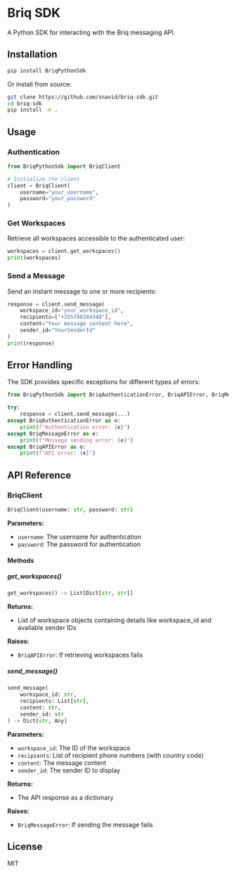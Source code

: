 # Briq SDK

A Python SDK for interacting with the Briq messaging API.

## Installation

```bash
pip install BriqPythonSdk
```

Or install from source:

```bash
git clone https://github.com/snavid/briq-sdk.git
cd briq-sdk
pip install -e .
```

## Usage

### Authentication

```python
from BriqPythonSdk import BriqClient

# Initialize the client
client = BriqClient(
    username="your_username",
    password="your_password"
)
```

### Get Workspaces

Retrieve all workspaces accessible to the authenticated user:

```python
workspaces = client.get_workspaces()
print(workspaces)
```

### Send a Message

Send an instant message to one or more recipients:

```python
response = client.send_message(
    workspace_id="your_workspace_id",
    recipients=["+255788344348"],
    content="Your message content here",
    sender_id="YourSenderId"
)
print(response)
```

## Error Handling

The SDK provides specific exceptions for different types of errors:

```python
from BriqPythonSdk import BriqAuthenticationError, BriqAPIError, BriqMessageError

try:
    response = client.send_message(...)
except BriqAuthenticationError as e:
    print(f"Authentication error: {e}")
except BriqMessageError as e:
    print(f"Message sending error: {e}")
except BriqAPIError as e:
    print(f"API error: {e}")
```

## API Reference

### BriqClient

```python
BriqClient(username: str, password: str)
```

**Parameters:**
- `username`: The username for authentication
- `password`: The password for authentication

#### Methods

##### get_workspaces()

```python
get_workspaces() -> List[Dict[str, str]]
```

**Returns:**
- List of workspace objects containing details like workspace_id and available sender IDs

**Raises:**
- `BriqAPIError`: If retrieving workspaces fails

##### send_message()

```python
send_message(
    workspace_id: str,
    recipients: List[str],
    content: str,
    sender_id: str
) -> Dict[str, Any]
```

**Parameters:**
- `workspace_id`: The ID of the workspace
- `recipients`: List of recipient phone numbers (with country code)
- `content`: The message content
- `sender_id`: The sender ID to display

**Returns:**
- The API response as a dictionary

**Raises:**
- `BriqMessageError`: If sending the message fails

## License

MIT